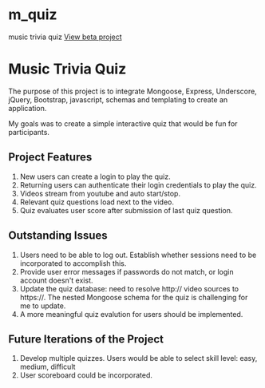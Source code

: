 # m_quiz
music trivia quiz
<a href="https://fathomless-brook-9707.herokuapp.com/login" target="_blank">View beta project</a>
<h1>Music Trivia Quiz</h1>
<p>The purpose of this project is to integrate Mongoose, Express, Underscore, jQuery, Bootstrap, javascript, schemas and templating to create an application.</p>
<p>My goals was to create a simple interactive quiz that would be fun for participants.</p>
<h2>Project Features</h2>
  <ol>
    <li>New users can create a login to play the quiz.</li>
    <li>Returning users can authenticate their login credentials to play the quiz.</li>
    <li>Videos stream from youtube and auto start/stop.</li>
    <li>Relevant quiz questions load next to the video.</li>
    <li>Quiz evaluates user score after submission of last quiz question.</li>
  </ol>
<h2>Outstanding Issues</h2>
<ol>
  <li>Users need to be able to log out. Establish whether sessions need to be incorporated to accomplish this.</li>
  <li>Provide user error messages if passwords do not match, or login account doesn't exist.</li>
  <li>Update the quiz database: need to resolve http:// video sources to https://. The nested Mongoose schema for the quiz is challenging for me to update.</li>
  <li>A more meaningful quiz evalution for users should be implemented.</li>
</ol>
<h2>Future Iterations of the Project</h2>
<ol>
  <li>Develop multiple quizzes. Users would be able to select skill level: easy, medium, difficult</li>
  <li>User scoreboard could be incorporated.</li>
</ol>
